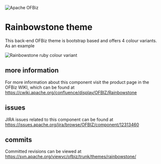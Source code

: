 <img src="http://ofbiz.apache.org/images/logo.png" alt="Apache OFBiz" />

# Rainbowstone theme
This back-end OFBiz theme is bootstrap based and offers 4 colour variants. As an example

<img src="https://svn.apache.org/repos/asf/ofbiz/trunk/themes/rainbowstone/webapp/rainbowstone/images/themeRuby.png" alt="Rainbowstone ruby colour variant" />

## more information
For more information about this component visit the product page in the OFBiz WIKI, 
which can be found at https://cwiki.apache.org/confluence/display/OFBIZ/Rainbowstone

## issues
JIRA issues related to this component can be found at https://issues.apache.org/jira/browse/OFBIZ/component/12313460

## commits
Committed revisions can be viewed at https://svn.apache.org/viewvc/ofbiz/trunk/themes/rainbowstone/